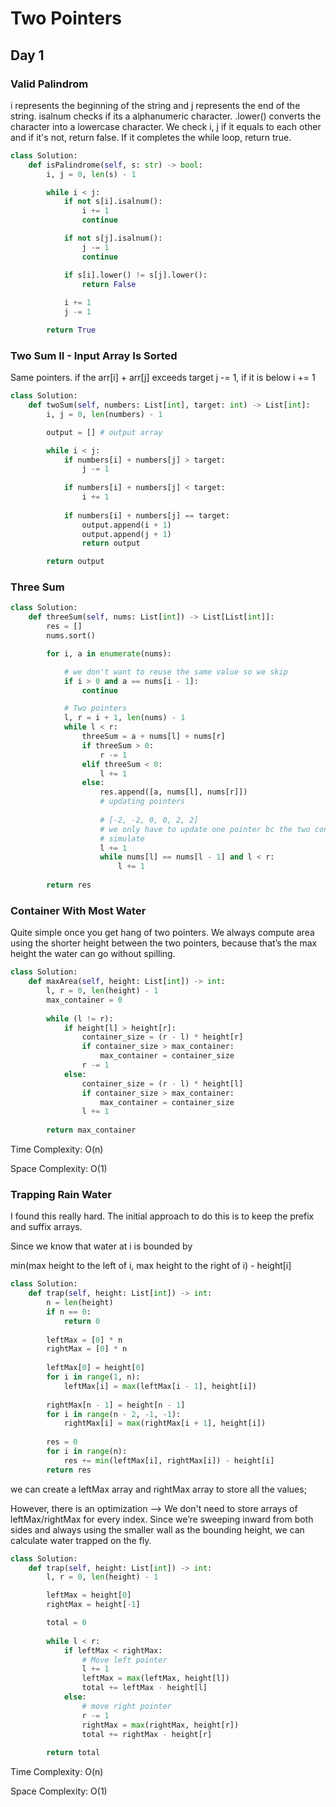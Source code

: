 # Two Pointers

## Day 1

### Valid Palindrom

i represents the beginning of the string and j represents the end of the string. isalnum checks if its a alphanumeric character. .lower() converts the character into a lowercase character. We check i, j if it equals to each other and if it's not, return false. If it completes the while loop, return true.

```python
class Solution:
    def isPalindrome(self, s: str) -> bool:
        i, j = 0, len(s) - 1

        while i < j:
            if not s[i].isalnum():
                i += 1
                continue

            if not s[j].isalnum():
                j -= 1
                continue 

            if s[i].lower() != s[j].lower():
                return False
            
            i += 1
            j -= 1

        return True
```

### Two Sum II - Input Array Is Sorted

Same pointers. if the arr[i] + arr[j] exceeds target j -= 1, if it is below i += 1

```python
class Solution:
    def twoSum(self, numbers: List[int], target: int) -> List[int]:
        i, j = 0, len(numbers) - 1

        output = [] # output array

        while i < j:
            if numbers[i] + numbers[j] > target:
                j -= 1
            
            if numbers[i] + numbers[j] < target:
                i += 1
            
            if numbers[i] + numbers[j] == target:
                output.append(i + 1)
                output.append(j + 1)
                return output

        return output
```

### Three Sum

```python
class Solution:
    def threeSum(self, nums: List[int]) -> List[List[int]]:
        res = []
        nums.sort()

        for i, a in enumerate(nums):

            # we don't want to reuse the same value so we skip
            if i > 0 and a == nums[i - 1]:
                continue

            # Two pointers
            l, r = i + 1, len(nums) - 1
            while l < r:
                threeSum = a + nums[l] + nums[r]
                if threeSum > 0:
                    r -= 1
                elif threeSum < 0:
                    l += 1
                else:
                    res.append([a, nums[l], nums[r]])
                    # updating pointers
                    
                    # [-2, -2, 0, 0, 2, 2]
                    # we only have to update one pointer bc the two conditions up there will update the other
                    # simulate
                    l += 1
                    while nums[l] == nums[l - 1] and l < r:
                        l += 1
        
        return res
```

### Container With Most Water

Quite simple once you get hang of two pointers. We always compute area using the shorter height between the two pointers, because that’s the max height the water can go without spilling.

```python
class Solution:
    def maxArea(self, height: List[int]) -> int:
        l, r = 0, len(height) - 1
        max_container = 0
        
        while (l != r):
            if height[l] > height[r]:
                container_size = (r - l) * height[r]
                if container_size > max_container:
                    max_container = container_size
                r -= 1
            else:
                container_size = (r - l) * height[l]
                if container_size > max_container:
                    max_container = container_size
                l += 1
                    
        return max_container
```

Time Complexity: O(n)

Space Complexity: O(1)

### Trapping Rain Water

I found this really hard. The initial approach to do this is to keep the prefix and suffix arrays.

Since we know that water at i is bounded by

min(max height to the left of i, max height to the right of i) - height[i]

```python
class Solution:
    def trap(self, height: List[int]) -> int:
        n = len(height)
        if n == 0:
            return 0
        
        leftMax = [0] * n
        rightMax = [0] * n
        
        leftMax[0] = height[0]
        for i in range(1, n):
            leftMax[i] = max(leftMax[i - 1], height[i])
        
        rightMax[n - 1] = height[n - 1]
        for i in range(n - 2, -1, -1):
            rightMax[i] = max(rightMax[i + 1], height[i])
        
        res = 0
        for i in range(n):
            res += min(leftMax[i], rightMax[i]) - height[i]
        return res
```

we can create a leftMax array and rightMax array to store all the values;

However, there is an optimization
-->  We don't need to store arrays of leftMax/rightMax for every index. Since we’re sweeping inward from both sides and always using the smaller wall as the bounding height, we can calculate water trapped on the fly.




```python
class Solution:
    def trap(self, height: List[int]) -> int:
        l, r = 0, len(height) - 1

        leftMax = height[0]
        rightMax = height[-1]

        total = 0
        
        while l < r:
            if leftMax < rightMax:
                # Move left pointer
                l += 1
                leftMax = max(leftMax, height[l])
                total += leftMax - height[l]
            else:
                # move right pointer
                r -= 1
                rightMax = max(rightMax, height[r])
                total += rightMax - height[r]
        
        return total
```

Time Complexity: O(n)

Space Complexity: O(1)